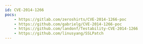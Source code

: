 ```yaml
---
id: CVE-2014-1266
pocs:
    - https://gitlab.com/zeroshirts/CVE-2014-1266-poc
    - https://github.com/gabrielg/CVE-2014-1266-poc
    - https://github.com/landonf/Testability-CVE-2014-1266
    - https://github.com/linusyang/SSLPatch
---
```

